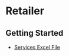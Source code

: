# Retailer

## Getting Started

- [Services Excel File](https://drive.google.com/file/d/1LWElD08X0mmRCQ4VNPuXTGl9LPwaX71F/view?usp=sharing)



